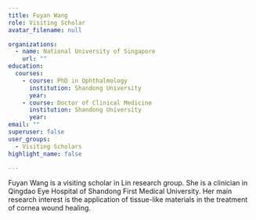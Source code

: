```yaml
---
title: Fuyan Wang
role: Visiting Scholar
avatar_filename: null

organizations:
  - name: National University of Singapore
    url: ""
education:
  courses:
    - course: PhD in Ophthalmology
      institution: Shandong University
      year: 
    - course: Doctor of Clinical Medicine
      institution: Shandong University
      year: 
email: ""      
superuser: false
user_groups:
  - Visiting Scholars
highlight_name: false

---
```

Fuyan Wang is a visiting scholar in Lin research group. She is a clinician in Qingdao Eye Hospital of Shandong First Medical University. Her main research interest is the application of tissue-like materials in the treatment of cornea wound healing.
